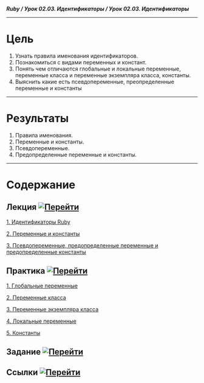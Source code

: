***Ruby / Урок 02.03. Идентификаторы / Урок 02.03. Идентификаторы***

***

# Цель

1. Узнать правила именования идентификаторов.
2. Познакомиться с видами переменных и констант.
3. Понять чем отличаются глобальные и локальные переменные, 
   переменные класса и переменные экземпляра класса, константы.
4. Выяснить какие есть псевдопеременные, преопределенные переменные и константы

***

# Результаты 

1. Правила именования. 
2. Переменные и константы.
3. Псевдопеременные.
4. Предопределенные переменные и константы.

***

# Содержание

## Лекция [![Перейти](https://img.shields.io/badge/-%D0%9F%D0%B5%D1%80%D0%B5%D0%B9%D1%82%D0%B8-blue)](1.Лекция.md)
           
[1. Идентификаторы Ruby](1.Лекция.md#1.-Идентификаторы-Ruby)

[2. Переменные и константы](1.Лекция.md#2.-Переменные-и-константы)

[3. Псевдопеременные, предопределенные переменные и предопределенные константы](1.Лекция.md#3.-Псевдопеременные,-предопределенные-переменные-и-предопределенные-константы)

## Практика [![Перейти](https://img.shields.io/badge/-%D0%9F%D0%B5%D1%80%D0%B5%D0%B9%D1%82%D0%B8-blue)](2.Практика.md)

[1. Глобальные переменные](2.Практика.md#1.-Глобальные-переменные)

[2. Переменные класса](2.Практика.md#2.-Переменные-класса)

[3. Переменные экземпляра класса](2.Практика.md#3.-Переменные-экземпляра-класса)

[4. Локальные переменные](2.Практика.md#4.-Локальные-переменные)

[5. Константы](2.Практика.md#5.-Константы)

## Задание [![Перейти](https://img.shields.io/badge/-%D0%9F%D0%B5%D1%80%D0%B5%D0%B9%D1%82%D0%B8-blue)](3.Задание.md)

## Ссылки [![Перейти](https://img.shields.io/badge/-%D0%9F%D0%B5%D1%80%D0%B5%D0%B9%D1%82%D0%B8-blue)](4.Ссылки.md)